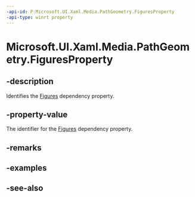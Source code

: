 ```yaml
---
-api-id: P:Microsoft.UI.Xaml.Media.PathGeometry.FiguresProperty
-api-type: winrt property
---
```


<!-- Property syntax
public Windows.UI.Xaml.DependencyProperty FiguresProperty { get; }
-->

# Microsoft.UI.Xaml.Media.PathGeometry.FiguresProperty

## -description
Identifies the [Figures](pathgeometry_figures.md) dependency property.

## -property-value
The identifier for the [Figures](pathgeometry_figures.md) dependency property.

## -remarks

## -examples

## -see-also
